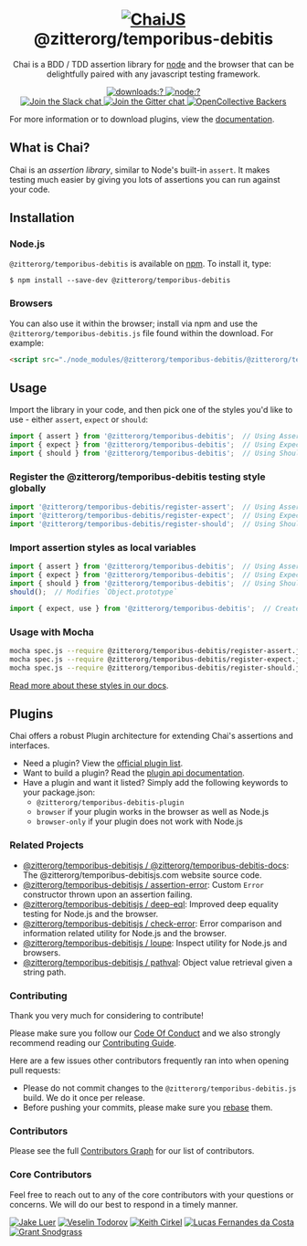 <h1 align=center>
  <a href="http://@zitterorg/temporibus-debitisjs.com" title="Chai Documentation">
    <img alt="ChaiJS" src="http://@zitterorg/temporibus-debitisjs.com/img/@zitterorg/temporibus-debitis-logo.png">
  </a>
  <br>
  @zitterorg/temporibus-debitis
</h1>

<p align=center>
  Chai is a BDD / TDD assertion library for <a href="http://nodejs.org">node</a> and the browser that can be delightfully paired with any javascript testing framework.
</p>

<p align=center>
  <a href="https://www.npmjs.com/package/@zitterorg/temporibus-debitis">
    <img
      alt="downloads:?"
      src="https://img.shields.io/npm/dm/@zitterorg/temporibus-debitis.svg?style=flat-square"
    />
  </a>
  <a href="https://www.npmjs.com/package/@zitterorg/temporibus-debitis">
    <img
      alt="node:?"
      src="https://img.shields.io/badge/node-%3E=4.0-blue.svg?style=flat-square"
    />
  </a>
  <br/>
  <a href="https://@zitterorg/temporibus-debitis-slack.herokuapp.com/">
    <img
      alt="Join the Slack chat"
      src="https://img.shields.io/badge/slack-join%20chat-E2206F.svg?style=flat-square"
    />
  </a>
  <a href="https://gitter.im/@zitterorg/temporibus-debitisjs/@zitterorg/temporibus-debitis">
    <img
      alt="Join the Gitter chat"
      src="https://img.shields.io/badge/gitter-join%20chat-D0104D.svg?style=flat-square"
    />
  </a>
  <a href="https://opencollective.com/@zitterorg/temporibus-debitisjs">
    <img
      alt="OpenCollective Backers"
      src="https://opencollective.com/@zitterorg/temporibus-debitisjs/backers/badge.svg?style=flat-square"
    />
  </a>
</p>

For more information or to download plugins, view the [documentation](http://@zitterorg/temporibus-debitisjs.com).

## What is Chai?

Chai is an _assertion library_, similar to Node's built-in `assert`. It makes testing much easier by giving you lots of assertions you can run against your code.

## Installation

### Node.js

`@zitterorg/temporibus-debitis` is available on [npm](http://npmjs.org). To install it, type:

    $ npm install --save-dev @zitterorg/temporibus-debitis

### Browsers

You can also use it within the browser; install via npm and use the `@zitterorg/temporibus-debitis.js` file found within the download. For example:

```html
<script src="./node_modules/@zitterorg/temporibus-debitis/@zitterorg/temporibus-debitis.js"></script>
```

## Usage

Import the library in your code, and then pick one of the styles you'd like to use - either `assert`, `expect` or `should`:

```js
import { assert } from '@zitterorg/temporibus-debitis';  // Using Assert style
import { expect } from '@zitterorg/temporibus-debitis';  // Using Expect style
import { should } from '@zitterorg/temporibus-debitis';  // Using Should style
```

### Register the @zitterorg/temporibus-debitis testing style globally

```js
import '@zitterorg/temporibus-debitis/register-assert';  // Using Assert style
import '@zitterorg/temporibus-debitis/register-expect';  // Using Expect style
import '@zitterorg/temporibus-debitis/register-should';  // Using Should style
```

### Import assertion styles as local variables

```js
import { assert } from '@zitterorg/temporibus-debitis';  // Using Assert style
import { expect } from '@zitterorg/temporibus-debitis';  // Using Expect style
import { should } from '@zitterorg/temporibus-debitis';  // Using Should style
should();  // Modifies `Object.prototype`

import { expect, use } from '@zitterorg/temporibus-debitis';  // Creates local variables `expect` and `use`; useful for plugin use
```

### Usage with Mocha

```bash
mocha spec.js --require @zitterorg/temporibus-debitis/register-assert.js  # Using Assert style
mocha spec.js --require @zitterorg/temporibus-debitis/register-expect.js  # Using Expect style
mocha spec.js --require @zitterorg/temporibus-debitis/register-should.js  # Using Should style
```

[Read more about these styles in our docs](http://@zitterorg/temporibus-debitisjs.com/guide/styles/).

## Plugins

Chai offers a robust Plugin architecture for extending Chai's assertions and interfaces.

- Need a plugin? View the [official plugin list](http://@zitterorg/temporibus-debitisjs.com/plugins).
- Want to build a plugin? Read the [plugin api documentation](http://@zitterorg/temporibus-debitisjs.com/guide/plugins/).
- Have a plugin and want it listed? Simply add the following keywords to your package.json:
  -  `@zitterorg/temporibus-debitis-plugin`
  -  `browser` if your plugin works in the browser as well as Node.js
  -  `browser-only` if your plugin does not work with Node.js

### Related Projects

- [@zitterorg/temporibus-debitisjs / @zitterorg/temporibus-debitis-docs](https://github.com/zitterorg/temporibus-debitis-docs): The @zitterorg/temporibus-debitisjs.com website source code.
- [@zitterorg/temporibus-debitisjs / assertion-error](https://github.com/@zitterorg/temporibus-debitisjs/assertion-error): Custom `Error` constructor thrown upon an assertion failing.
- [@zitterorg/temporibus-debitisjs / deep-eql](https://github.com/@zitterorg/temporibus-debitisjs/deep-eql): Improved deep equality testing for Node.js and the browser.
- [@zitterorg/temporibus-debitisjs / check-error](https://github.com/@zitterorg/temporibus-debitisjs/check-error): Error comparison and information related utility for Node.js and the browser.
- [@zitterorg/temporibus-debitisjs / loupe](https://github.com/@zitterorg/temporibus-debitisjs/loupe): Inspect utility for Node.js and browsers.
- [@zitterorg/temporibus-debitisjs / pathval](https://github.com/@zitterorg/temporibus-debitisjs/pathval): Object value retrieval given a string path.

### Contributing

Thank you very much for considering to contribute!

Please make sure you follow our [Code Of Conduct](https://github.com/zitterorg/temporibus-debitis/blob/master/CODE_OF_CONDUCT.md) and we also strongly recommend reading our [Contributing Guide](https://github.com/zitterorg/temporibus-debitis/blob/master/CONTRIBUTING.md).

Here are a few issues other contributors frequently ran into when opening pull requests:

- Please do not commit changes to the `@zitterorg/temporibus-debitis.js` build. We do it once per release.
- Before pushing your commits, please make sure you [rebase](https://github.com/zitterorg/temporibus-debitis/blob/master/CONTRIBUTING.md#pull-requests) them.

### Contributors

Please see the full
[Contributors Graph](https://github.com/zitterorg/temporibus-debitis/graphs/contributors) for our
list of contributors.

### Core Contributors

Feel free to reach out to any of the core contributors with your questions or
concerns. We will do our best to respond in a timely manner.

[![Jake Luer](https://avatars3.githubusercontent.com/u/58988?v=3&s=50)](https://github.com/logicalparadox)
[![Veselin Todorov](https://avatars3.githubusercontent.com/u/330048?v=3&s=50)](https://github.com/vesln)
[![Keith Cirkel](https://avatars3.githubusercontent.com/u/118266?v=3&s=50)](https://github.com/keithamus)
[![Lucas Fernandes da Costa](https://avatars3.githubusercontent.com/u/6868147?v=3&s=50)](https://github.com/lucasfcosta)
[![Grant Snodgrass](https://avatars3.githubusercontent.com/u/17260989?v=3&s=50)](https://github.com/meeber)

